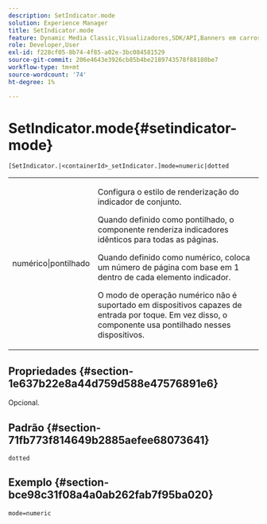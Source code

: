 ```yaml
---
description: SetIndicator.mode
solution: Experience Manager
title: SetIndicator.mode
feature: Dynamic Media Classic,Visualizadores,SDK/API,Banners em carrossel
role: Developer,User
exl-id: f228cf05-8b74-4f85-a02e-3bc084581529
source-git-commit: 206e4643e3926cb85b4be2189743578f88180be7
workflow-type: tm+mt
source-wordcount: '74'
ht-degree: 1%

---
```


# SetIndicator.mode{#setindicator-mode}

`[SetIndicator.|<containerId>_setIndicator.]mode=numeric|dotted`

<table id="table_0BEA0B5FFDF64E5594B534B2A87A6D88"> 
 <tbody> 
  <tr> 
   <td colname="col1"> <p> <span class="codeph"> numérico|pontilhado</span> </p> </td> 
   <td colname="col2"> <p> Configura o estilo de renderização do indicador de conjunto. </p> <p>Quando definido como <span class="codeph"> pontilhado</span>, o componente renderiza indicadores idênticos para todas as páginas. </p> <p>Quando definido como <span class="codeph"> numérico</span>, coloca um número de página com base em 1 dentro de cada elemento indicador. </p> <p>O modo de operação <span class="codeph"> numérico</span> não é suportado em dispositivos capazes de entrada por toque. Em vez disso, o componente usa <span class="codeph"> pontilhado</span> nesses dispositivos. </p> </td> 
  </tr> 
 </tbody> 
</table>

## Propriedades {#section-1e637b22e8a44d759d588e47576891e6}

Opcional.

## Padrão {#section-71fb773f814649b2885aefee68073641}

`dotted`

## Exemplo {#section-bce98c31f08a4a0ab262fab7f95ba020}

`mode=numeric`
